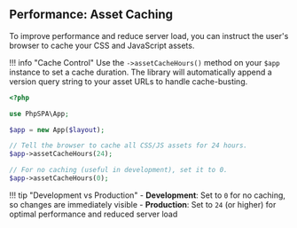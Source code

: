 ## Performance: Asset Caching

To improve performance and reduce server load, you can instruct the user's browser to cache your CSS and JavaScript assets.

!!! info "Cache Control"
    Use the `->assetCacheHours()` method on your `$app` instance to set a cache duration. The library will automatically append a version query string to your asset URLs to handle cache-busting.

```php
<?php

use PhpSPA\App;

$app = new App($layout);

// Tell the browser to cache all CSS/JS assets for 24 hours.
$app->assetCacheHours(24);

// For no caching (useful in development), set it to 0.
$app->assetCacheHours(0);
```

!!! tip "Development vs Production"
    - **Development**: Set to `0` for no caching, so changes are immediately visible
    - **Production**: Set to `24` (or higher) for optimal performance and reduced server load
